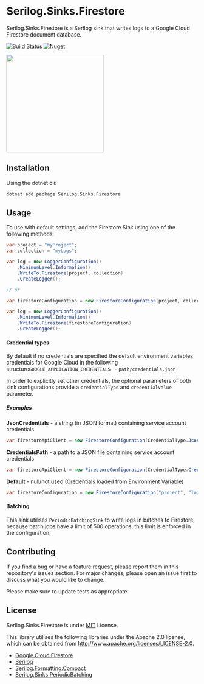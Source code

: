 # Serilog.Sinks.Firestore

Serilog.Sinks.Firestore is a Serilog sink that writes logs to a Google Cloud Firestore document database.

[![Build Status](https://dev.azure.com/kurt0233/Serilog.Sinks.Firestore/_apis/build/status/kurtmkurtm.serilog-sinks-firestore?branchName=master)](https://dev.azure.com/kurt0233/Serilog.Sinks.Firestore/_build/latest?definitionId=3&branchName=master) [![Nuget](https://img.shields.io/nuget/v/Serilog.Sinks.Firestore.svg)](https://www.nuget.org/packages/Serilog.Sinks.Firestore/)

<img src="https://firebase.google.com/downloads/brand-guidelines/PNG/logo-built_white.png" width="256"> 

## Installation

Using the dotnet cli:

```bash
dotnet add package Serilog.Sinks.Firestore
```

## Usage

To use with default settings, add the Firestore Sink using one of the following methods:

```c#
var project = "myProject";
var collection = "myLogs";

var log = new LoggerConfiguration()
    .MinimumLevel.Information()
    .WriteTo.Firestore(project, collection)
    .CreateLogger();

// or

var firestoreConfiguration = new FirestoreConfiguration(project, collection);

var log = new LoggerConfiguration()
    .MinimumLevel.Information()
    .WriteTo.Firestore(firestoreConfiguration)
    .CreateLogger();
```



#### Credential types

By default if no credentials are specified the default environment variables credentials for Google Cloud in the following structure`GOOGLE_APPLICATION_CREDENTIALS ` -  `path/credentials.json`

In order to explicitly set other credentials, the optional parameters of both sink configurations provide a `credentialType` and `credentialValue` parameter. 

##### Examples

**JsonCredentials** - a string (in JSON format) containing service account credentials

```c#
var firestoreApiClient = new FirestoreConfiguration(CredentialType.JsonCredentials, "project", "logs", "{ \"creds\" : \"value\"}");
```

**CredentialsPath** - a path to a JSON file containing service account credentials

```c#
var firestoreApiClient = new FirestoreConfiguration(CredentialType.CredentialsPath, "project", "logs", @"C:\creds.json");
```

**Default** - null/not used (Credentials loaded from Environment Variable)

```c#
var firestoreConfiguration = new FirestoreConfiguration("project", "logs");
```



#### Batching

This sink utilises `PeriodicBatchingSink` to write logs in batches to Firestore, because batch jobs have a limit of 500 operations, this limit is enforced in the configuration. 

## Contributing

If you find a bug or have a feature request, please report them in this repository's issues section. For major changes, please open an issue first to discuss what you would like to change.

Please make sure to update tests as appropriate.

## License
Serilog.Sinks.Firestore is under [MIT](https://choosealicense.com/licenses/mit/) License.

This library utilises the following libraries under the Apache 2.0 license, which can be obtained from http://www.apache.org/licenses/LICENSE-2.0.

- [Google.Cloud.Firestore](https://github.com/googleapis/google-cloud-dotnet/blob/master/LICENSE)
- [Serilog](https://github.com/serilog/serilog/blob/dev/LICENSE)
- [Serilog.Formatting.Compact](https://github.com/serilog/serilog-formatting-compact/blob/dev/LICENSE)
- [Serilog.Sinks.PeriodicBatching](https://github.com/serilog/serilog-sinks-periodicbatching/blob/dev/LICENSE)